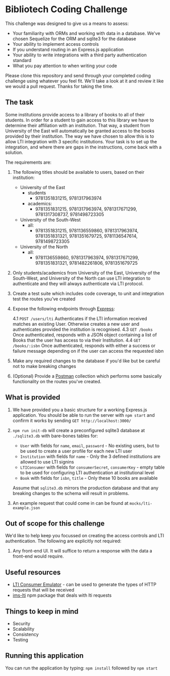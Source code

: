 # Bibliotech Coding Challenge

This challenge was designed to give us a means to assess:

- Your familiarity with ORMs and working with data in a database. We've chosen Sequelize for the ORM and sqlite3 for the database
- Your ability to implement access controls
- If you understand routing in an Express.js application
- Your ability to write integrations with a third party authentication standard
- What you pay attention to when writing your code

Please clone this repository and send through your completed coding challenge using whatever you feel fit. We'll take a look at it and review it like we would a pull request. Thanks for taking the time.

## The task

Some institutions provide access to a library of books to all of their students. In order for a student to gain access to this library we have to determine their affiliation with an institution. That way, a student from University of the East will automatically be granted access to the books provided by their institution. The way we have chosen to allow this is to allow LTI integration with 3 specific institutions. Your task is to set up the integration, and where there are gaps in the instructions, come back with a solution.

The requirements are:

1. The following titles should be available to users, based on their institution:

   - University of the East
     - students
       - 9781351831215, 9781317963974
     - academics:
       - 9781351831215, 9781317963974, 9781317671299, 9781317308737, 9781498723305
   - University of the South-West
     - all:
       - 9781351831215, 9781136559860, 9781317963974, 9781351831321, 9781351679725, 9781136547614, 9781498723305
   - University of the North
     - all:
       - 9781136559860, 9781317963974, 9781317671299, 9781351831321, 9781482261806, 9781351679725

2. Only students/academics from University of the East, University of the South-West, and University of the North can use LTI integration to authenticate and they will always authenticate via LTI protocol.
3. Create a test suite which includes code coverage, to unit and integration test the routes you’ve created
4. Expose the following endpoints through [Express](https://expressjs.com/):

    4.1 `POST /users/lti` Authenticates if the LTI information received matches an existing User. Otherwise creates a new user and authenticates provided the institution is recognised.
    4.3 `GET /books` Once authenticated, responds with a JSON object containing a list of Books that the user has access to via their Institution.
    4.4 `GET /books/:isbn` Once authenticated, responds with either a success or failure message depending on if the user can access the requested isbn
5. Make any required changes to the database if you'd like but be careful not to make breaking changes
6. (Optional) Provide a [Postman](https://www.getpostman.com/) collection which performs some basically functionality on the routes you've created.

## What is provided

1. We have provided you a basic structure for a working Express.js application. You should be able to run the server with `npm start` and confirm it works by sending `GET http://localhost:3000/`
2. `npm run init-db` will create a preconfigured sqlite3 database at `./sqlite3.db` with bare-bones tables for:
    - `User` with fields for `name`, `email`, `password` - No existing users, but to be used to create a user profile for each new LTI user
    - `Institution` with fields for `name` - Only the 3 defined institutions are allowed to use LTI signins
    - `LTIConsumer` with fields for `consumerSecret`, `consumerKey` - empty table to be used for configuring LTI authentication at institutional level
    - `Book` with fields for `isbn`, `title` - Only these 10 books are available
  
    Assume that `sqlite3.db` mirrors the production database and that any breaking changes to the schema will result in problems.
3. An example request that could come in can be found at `mocks/lti-example.json`

## Out of scope for this challenge

We'd like to help keep you focussed on creating the access controls and LTI authentication. The following are explicitly not required:

1. Any front-end UI. It will suffice to return a response with the data a front-end would require.

## Useful resources

- [LTI Consumer Emulator](https://ltiapps.net/test/tc.php) - can be used to generate the types of HTTP requests that will be received
- [ims-lti](https://www.npmjs.com/package/ims-lti) npm package that deals with lti requests

## Things to keep in mind

- Security
- Scalability
- Consistency
- Testing

## Running this application

You can run the application by typing:
`npm install` followed by `npm start`
